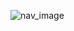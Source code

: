 ![nav_image](https://github.com/shiki0311/origin_nav_2025/raw/main/image/1736344629068.jpg "nav思维导图")
